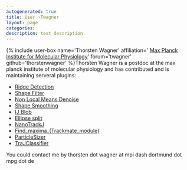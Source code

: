 ```yaml
---
autogenerated: true
title: User ›Twagner
layout: page
categories: 
description: test description
---
```


{% include user-box name='Thorsten Wagner' affiliation=' [Max Planck Institute for Molecular Physiology](http://www.mpi-dortmund.de)' forum='twagner' github='thorstenwagner' %}Thorsten Wagner is a postdoc at the max planck institute of molecular physiology and has contributed and is maintaining serveral plugins:

-   [Ridge Detection](/plugins/ridge-detection)
-   [Shape Filter](/plugins/shape-filter)
-   [Non Local Means Denoise](/plugins/non-local-means-denoise)
-   [Shape Smoothing](/plugins/shape-smoothing)
-   [IJ Blob](/plugins/ij-blob)
-   [Ellipse split](/plugins/ellipse-split)
-   [NanoTrackJ](/plugins/nanotrackj)
-   [Find\_maxima\_(Trackmate\_module)](Find_maxima_(Trackmate_module) "wikilink")
-   [ParticleSizer](/plugins/particlesizer)
-   [TraJClassifier](/plugins/trajclassifier)

You could contact me by thorsten dot wagner at mpi dash dortmund dot mpg dot de
